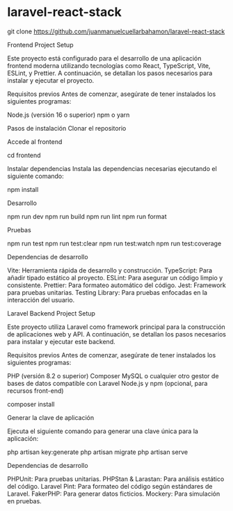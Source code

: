 # laravel-react-stack

git clone https://github.com/juanmanuelcuellarbahamon/laravel-react-stack

Frontend Project Setup

Este proyecto está configurado para el desarrollo de una aplicación frontend moderna utilizando tecnologías como React, TypeScript, Vite, ESLint, y Prettier. A continuación, se detallan los pasos necesarios para instalar y ejecutar el proyecto.

Requisitos previos
Antes de comenzar, asegúrate de tener instalados los siguientes programas:

Node.js (versión 16 o superior)
npm o yarn

Pasos de instalación
Clonar el repositorio

Accede al frontend

cd frontend

Instalar dependencias
Instala las dependencias necesarias ejecutando el siguiente comando:

npm install

Desarrollo

npm run dev
npm run build
npm run lint
npm run format

Pruebas

npm run test
npm run test:clear
npm run test:watch
npm run test:coverage

Dependencias de desarrollo

Vite: Herramienta rápida de desarrollo y construcción.
TypeScript: Para añadir tipado estático al proyecto.
ESLint: Para asegurar un código limpio y consistente.
Prettier: Para formateo automático del código.
Jest: Framework para pruebas unitarias.
Testing Library: Para pruebas enfocadas en la interacción del usuario.

Laravel Backend Project Setup

Este proyecto utiliza Laravel como framework principal para la construcción de aplicaciones web y API. A continuación, se detallan los pasos necesarios para instalar y ejecutar este backend.

Requisitos previos
Antes de comenzar, asegúrate de tener instalados los siguientes programas:

PHP (versión 8.2 o superior)
Composer
MySQL o cualquier otro gestor de bases de datos compatible con Laravel
Node.js y npm (opcional, para recursos front-end)

composer install

Generar la clave de aplicación

Ejecuta el siguiente comando para generar una clave única para la aplicación:

php artisan key:generate
php artisan migrate
php artisan serve

Dependencias de desarrollo

PHPUnit: Para pruebas unitarias.
PHPStan & Larastan: Para análisis estático del código.
Laravel Pint: Para formateo del código según estándares de Laravel.
FakerPHP: Para generar datos ficticios.
Mockery: Para simulación en pruebas.